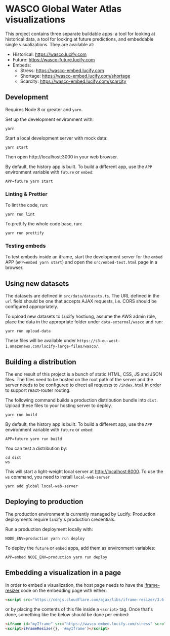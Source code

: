 # WASCO Global Water Atlas visualizations

This project contains three separate buildable apps: a tool for looking at
historical data, a tool for looking at future predictions, and embeddable
single visualizations. They are available at:

* Historical: https://wasco.lucify.com
* Future: https://wasco-future.lucify.com
* Embeds:
  * Stress: https://wasco-embed.lucify.com
  * Shortage: https://wasco-embed.lucify.com/shortage
  * Scarcity: https://wasco-embed.lucify.com/scarcity

## Development

Requires Node 8 or greater and `yarn`.

Set up the development environment with:

```shell
yarn
```

Start a local development server with mock data:

```shell
yarn start
```

Then open http://localhost:3000 in your web browser.

By default, the history app is built. To build a different app, use the `APP`
environment variable with `future` or `embed`:

```shell
APP=future yarn start
```

### Linting & Prettier

To lint the code, run:

```shell
yarn run lint
```

To prettify the whole code base, run:

```shell
yarn run prettify
```

### Testing embeds

To test embeds inside an iframe, start the development server for the `embed`
APP (`APP=embed yarn start`) and open the `src/embed-test.html` page in a
browser.

## Using new datasets

The datasets are defined in `src/data/datasets.ts`. The URL defined in the `url`
field should be one that accepts AJAX requests, i.e. CORS should be configured
appropriately.

To upload new datasets to Lucify hostiung, assume the AWS admin role, place the
data in the appropriate folder under `data-external/wasco` and run:

```shell
yarn run upload-data
```

These files will be available under
`https://s3-eu-west-1.amazonaws.com/lucify-large-files/wasco/`.

## Building a distribution

The end result of this project is a bunch of static HTML, CSS, JS and JSON
files. The files need to be hosted on the root path of the server and the
server needs to be configured to direct all requests to `/index.html` in order
to support react-router routing.

The following command builds a production distribution bundle into `dist`.
Upload these files to your hosting server to deploy.

```shell
yarn run build
```

By default, the history app is built. To build a different app, use the `APP`
environment variable with `future` or `embed`:

```shell
APP=future yarn run build
```

You can test a distribution by:

```shell
cd dist
ws
```

This will start a light-weight local server at [http://localhost:8000](http://localhost:8000).
To use the `ws` command, you need to install `local-web-server`

```shell
yarn add global local-web-server
```

## Deploying to production

The production environment is currently managed by Lucify.
Production deployments require Lucify's production credentials.

Run a production deployment locally with:

```shell
NODE_ENV=production yarn run deploy
```

To deploy the `future` or `embed` apps, add them as environment variables:

```shell
APP=embed NODE_ENV=production yarn run deploy
```

## Embedding a visualization in a page

In order to embed a visualization, the host page needs to have the
[iframe-resizer](https://github.com/davidjbradshaw/iframe-resizer) code on the
embedding page with either:

```html
<script src="https://cdnjs.cloudflare.com/ajax/libs/iframe-resizer/3.6.0/iframeResizer.min.js"></script>
```

or by placing the contents of this file inside a `<script>` tag. Once that's
done, something like the below should be done per embed:

```html
<iframe id="myIframe" src="https://wasco-embed.lucify.com/stress" scrolling="no"></iframe>
<script>iFrameResize({}, '#myIframe')</script>
```
